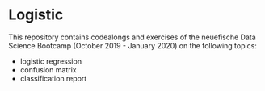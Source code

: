 # Logistic

This repository contains codealongs and exercises of the neuefische Data Science Bootcamp (October 2019 - January 2020) on the following topics:
- logistic regression
- confusion matrix
- classification report
